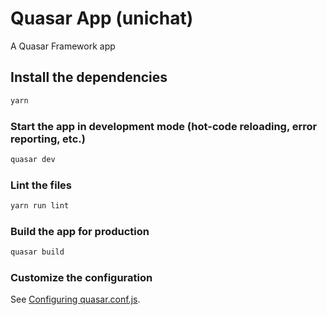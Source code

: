 # Quasar App (unichat)

A Quasar Framework app

## Install the dependencies
```bash
yarn
```

### Start the app in development mode (hot-code reloading, error reporting, etc.)
```bash
quasar dev
```

### Lint the files
```bash
yarn run lint
```

### Build the app for production
```bash
quasar build
```

### Customize the configuration
See [Configuring quasar.conf.js](https://quasar.dev/quasar-cli/quasar-conf-js).
